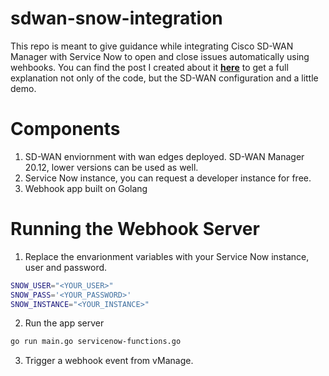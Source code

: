 # sdwan-snow-integration

This repo is meant to give guidance while integrating Cisco SD-WAN Manager with Service Now to open and close issues automatically using wehbooks. You can find the post I created about it [**here**](https://netwithalex.blog/tracking-sd-wan-incidents-with-service-now/) to get a full explanation not only of the code, but the SD-WAN configuration and a little demo. 

# Components

1. SD-WAN enviornment with wan edges deployed. SD-WAN Manager 20.12, lower versions can be used as well.
2. Service Now instance, you can request a developer instance for free.
3. Webhook app built on Golang

# Running the Webhook Server 

1. Replace the envarionment variables with your Service Now instance, user and password.

```bash
SNOW_USER="<YOUR_USER>"
SNOW_PASS='<YOUR_PASSWORD>'
SNOW_INSTANCE="<YOUR_INSTANCE>"
```
2. Run the app server

```bash
go run main.go servicenow-functions.go
```
3. Trigger a webhook event from vManage.


